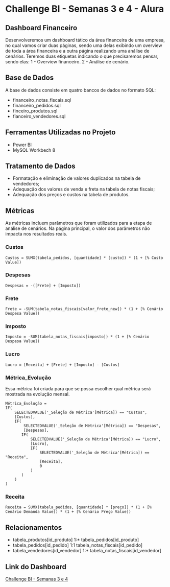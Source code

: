 # Challenge BI - Semanas 3 e 4 - Alura

## Dashboard Financeiro
Desenvolveremos um dashboard tático da área financeira de uma empresa, no qual vamos criar duas páginas, sendo uma delas exibindo um overview de toda a área financeira e a outra página realizando uma análise de cenários.
Teremos duas etiquetas indicando o que precisaremos pensar, sendo elas:
1 - Overview financeiro.
2 - Análise de cenário.

## Base de Dados

A base de dados consiste em quatro bancos de dados no formato SQL:
* financeiro_notas_fiscais.sql
* financeiro_pedidos.sql
* finceiro_produtos.sql
* fianceiro_vendedores.sql

## Ferramentas Utilizadas no Projeto

* Power BI
* MySQL Workbech 8

## Tratamento de Dados

* Formatação e eliminação de valores duplicados na tabela de vendedores;
* Adequação dos valores de venda e freta na tabela de notas fiscais;
* Adequação dos preços e custos na tabela de produtos.

## Métricas

As métricas incluem parâmetros que foram utilizados para a etapa de análise de cenários. Na página principal, o valor dos parâmetros não impacta nos resultados reais.

### Custos
```
Custos = SUMX(tabela_pedidos, [quantidade] * [custo]) * (1 + [% Custo Value])
```

### Despesas
```
Despesas = -([Frete] + [Imposto])
```

### Frete
```
Frete = -SUM(tabela_notas_fiscais[valor_frete_new]) * (1 + [% Cenário Despesa Value])
```

### Imposto
```
Imposto = -SUM(tabela_notas_fiscais[imposto]) * (1 + [% Cenário Despesa Value])
```

### Lucro
```
Lucro = [Receita] + [Frete] + [Imposto] - [Custos]
```

### Métrica_Evolução
Essa métrica foi criada para que se possa escolher qual métrica será mostrada na evolução mensal.
```
Métrica_Evolução = 
IF(
    SELECTEDVALUE('_Seleção de Métrica'[Métrica]) == "Custos",
    [Custos],
    IF(
        SELECTEDVALUE('_Seleção de Métrica'[Métrica]) == "Despesas",
        [Despesas],
       IF(
           SELECTEDVALUE('_Seleção de Métrica'[Métrica]) == "Lucro",
           [Lucro],
           IF(
               SELECTEDVALUE('_Seleção de Métrica'[Métrica]) == "Receita",
               [Receita],
               0
           )
       )
    )
)
```

### Receita
```
Receita = SUMX(tabela_pedidos, [quantidade] * [preço]) * (1 + [% Cenário Demanda Value]) * (1 + [% Cenário Preço Value])
```

## Relacionamentos
* tabela_produtos[id_produto] 1:* tabela_pedidos[id_produto]
* tabela_pedidos[id_pedido] 1:1 tabela_notas_fiscais[id_pedido]
* tabela_vendedores[id_vendedor] 1:* tabela_notas_fiscais[id_vendedor]

## Link do Dashboard
<p><a href ="https://app.powerbi.com/view?r=eyJrIjoiNzkzYjNhM2EtZGY3Mi00ODFiLWE0ZmEtZjlhNzc5ODg5NWJjIiwidCI6IjJiZWZhNWY5LTEyMjUtNGViYi04MjFiLTM4Yzk1MWZkYjgyZSJ9" target = "_blank">Challenge BI - Semanas 3 e 4</a></p>
